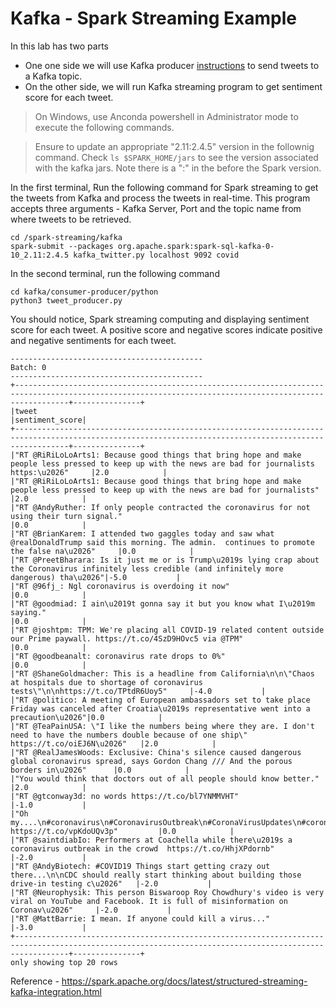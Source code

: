 
# Kafka - Spark Streaming Example
In this lab has two parts
* One one side we will use Kafka producer [instructions](https://github.com/rbotla/data-streaming/tree/master/kafka/producer-consumer/python) to send tweets to a Kafka topic. 
* On the other side, we will run Kafka streaming program to get sentiment score for each tweet.

> On Windows, use Anconda powershell in Administrator mode to execute the following commands. 

> Ensure to update an appropriate "2.11:2.4.5" version in the follownig command. Check ```ls $SPARK_HOME/jars``` to see the version associated with the kafka jars. Note there is a ":" in the before the Spark version.


In the first terminal, Run the following command for Spark streaming to get the tweets from Kafka and process the tweets in real-time. This program accepts three arguments - Kafka Server, Port and the topic name from where tweets to be retrieved.
```
cd /spark-streaming/kafka
spark-submit --packages org.apache.spark:spark-sql-kafka-0-10_2.11:2.4.5 kafka_twitter.py localhost 9092 covid
```

In the second terminal, run the following command
```
cd kafka/consumer-producer/python
python3 tweet_producer.py
```

You should notice, Spark streaming computing and displaying sentiment score for each tweet. A positive score and negative scores indicate positive and negative sentiments for each tweet.

```
-------------------------------------------
Batch: 0
-------------------------------------------
+--------------------------------------------------------------------------------------------------------------------------------------------------------+---------------+
|tweet                                                                                                                                                   |sentiment_score|
+--------------------------------------------------------------------------------------------------------------------------------------------------------+---------------+
|"RT @RiRiLoLoArts1: Because good things that bring hope and make people less pressed to keep up with the news are bad for journalists https:\u2026"     |2.0            |
|"RT @RiRiLoLoArts1: Because good things that bring hope and make people less pressed to keep up with the news are bad for journalists"                  |2.0            |
|"RT @AndyRuther: If only people contracted the coronavirus for not using their turn signal."                                                            |0.0            |
|"RT @BrianKarem: I attended two gaggles today and saw what @realDonaldTrump said this morning. The admin.  continues to promote the false na\u2026"     |0.0            |
|"RT @PreetBharara: Is it just me or is Trump\u2019s lying crap about the Coronavirus infinitely less credible (and infinitely more dangerous) tha\u2026"|-5.0           |
|"RT @96fj_: Ngl coronavirus is overdoing it now"                                                                                                        |0.0            |
|"RT @goodmiad: I ain\u2019t gonna say it but you know what I\u2019m saying."                                                                            |0.0            |
|"RT @joshtpm: TPM: We're placing all COVID-19 related content outside our Prime paywall. https://t.co/4SzD9HOvc5 via @TPM"                              |0.0            |
|"RT @goodbeanalt: coronavirus rate drops to 0%"                                                                                                         |0.0            |
|"RT @ShaneGoldmacher: This is a headline from California\n\n\"Chaos at hospitals due to shortage of coronavirus tests\"\n\nhttps://t.co/TPtdR6Uoy5"     |-4.0           |
|"RT @politico: A meeting of European ambassadors set to take place Friday was canceled after Croatia\u2019s representative went into a precaution\u2026"|0.0            |
|"RT @TeaPainUSA: \"I like the numbers being where they are. I don't need to have the numbers double because of one ship\"  https://t.co/oiEJ6N\u2026"   |2.0            |
|"RT @RealJamesWoods: Exclusive: China's silence caused dangerous global coronavirus spread, says Gordon Chang /// And the porous borders in\u2026"      |0.0            |
|"You would think that doctors out of all people should know better."                                                                                    |2.0            |
|"RT @gtconway3d: no words https://t.co/bl7YNMMVHT"                                                                                                      |-1.0           |
|"Oh my....\n#coronavirus\n#CoronavirusOutbreak\n#CoronaVirusUpdates\n#coronavirusus\n#coronavirususa\n#COVID2019\u2026 https://t.co/vpKdoUQv3p"         |0.0            |
|"RT @saintdiabIo: Performers at Coachella while there\u2019s a coronavirus outbreak in the crowd  https://t.co/HhjXPdornb"                              |-2.0           |
|"RT @AndyBiotech: #COVID19 Things start getting crazy out there...\n\nCDC should really start thinking about building those drive-in testing c\u2026"   |-2.0           |
|"RT @Neurophysik: This person Biswaroop Roy Chowdhury's video is very viral on YouTube and Facebook. It is full of misinformation on Coronav\u2026"     |-2.0           |
|"RT @MattBarrie: I mean. If anyone could kill a virus..."                                                                                               |-3.0           |
+--------------------------------------------------------------------------------------------------------------------------------------------------------+---------------+
only showing top 20 rows
```

Reference - https://spark.apache.org/docs/latest/structured-streaming-kafka-integration.html
